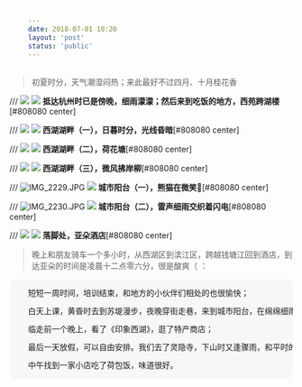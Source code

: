 ```yaml
---
date: 2018-07-01 10:20
layout: 'post'
status: 'public'
---
```

<audio src="https://inz.oss-cn-beijing.aliyuncs.com/Audios/128kbit/%E9%9D%99%E3%81%8B%E3%81%AA%E5%A4%8F%20-%20%E6%98%A5%E9%87%8E%E5%B7%9D%E6%9D%89%E5%8D%89.mp3" autoplay loop></audio>
> 初夏时分，天气潮湿闷热；来此最好不过四月、十月桂花香

/// ![](https://cdn.pixabay.com/photo/2020/09/25/03/00/place-5600368_1280.jpg)
![](https://inz.oss-cn-beijing.aliyuncs.com/Images/Hang%20zhou/place-5600368.jpg)
        **抵达杭州时已是傍晚，细雨濛濛；然后来到吃饭的地方，西苑跨湖楼**[#808080 center]

/// ![](https://cdn.pixabay.com/photo/2020/09/25/03/02/place-5600370_1280.jpg)
![](https://inz.oss-cn-beijing.aliyuncs.com/Images/Hang%20zhou/place-5600370.jpg)
        **西湖湖畔（一），日暮时分，光线昏暗**[#808080 center]

/// ![](https://cdn.pixabay.com/photo/2020/09/25/03/00/place-5600367_1280.jpg)
![](https://inz.oss-cn-beijing.aliyuncs.com/Images/Hang%20zhou/place-5600367.jpg)
        **西湖湖畔（二），荷花塘**[#808080 center]

/// ![](https://cdn.pixabay.com/photo/2020/09/25/03/04/place-5600372_1280.jpg)
![](https://inz.oss-cn-beijing.aliyuncs.com/Images/Hang%20zhou/place-5600372.jpg)
        **西湖湖畔（三），微风拂岸柳**[#808080 center]

/// ![IMG_2229.JPG](https://i.loli.net/2021/02/26/yPMzYZxwmblfeca.jpg)
![](https://inz.oss-cn-beijing.aliyuncs.com/Images/Hang%20zhou/IMG_2229.jpg)
         **城市阳台（一），熊猫在微笑🐼**[#808080 center]

/// ![IMG_2230.JPG](https://i.loli.net/2021/02/26/5OabJ34cjMK6X28.jpg)
![](https://inz.oss-cn-beijing.aliyuncs.com/Images/Hang%20zhou/IMG_2230.jpg)
         **城市阳台（二），雷声细雨交织着闪电**[#808080 center]

/// ![](https://cdn.pixabay.com/photo/2020/09/25/02/58/architecture-5600365_1280.jpg)
![](https://inz.oss-cn-beijing.aliyuncs.com/Images/Hang%20zhou/architecture-5600365.jpg)
        **落脚处，亚朵酒店**[#808080 center]

> 晚上和朋友骑车一个多小时，从西湖区到滨江区，跨越钱塘江回到酒店，到达亚朵的时间是凌晨十二点零六分，很是酸爽（ ：

<html>
<head>
<title>bgc</title>
<meta http-equiv="Content-Type" content="text/html; charset=utf-8" />
<script type="text/javascript"  src="http://cdn.mathjax.org/mathjax/latest/MathJax.js?config=TeX-AMS-MML_HTMLorMML"></script>
<style type="text/css">
pre {
  background-color: #F7F7F7;
  border: 1px solid #FFFFFF;
  font-size: 14px;
  line-height: 16px;
  overflow: auto;
  padding: 16px 32px;
  border-radius: 10px;
}
</style>
</head>

<body>
<pre>
短短一周时间，培训结束，和地方的小伙伴们相处的也很愉快；</br>
白天上课，黄昏时去到苏堤漫步，夜晚穿街走巷，来到城市阳台，在绵绵细雨中观看了Lighting show；</br>
临走前一个晚上，看了《印象西湖》，逛了特产商店；</br>
最后一天放假，可以自由安排。我们去了灵隐寺，下山时又逢骤雨，和平时的潮湿闷热比起来，更舒服；</br>
中午找到一家小店吃了荷包饭，味道很好。
</pre>
</body>
</html>